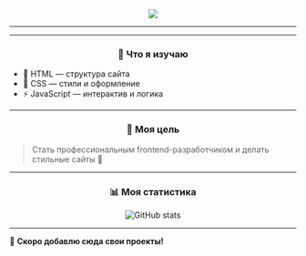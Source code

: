 <!-- Анимация текста -->
<p align="center">
  <img src="https://readme-typing-svg.herokuapp.com?color=%#0f0&size=24&center=true&vCenter=true&width=800&lines=Привет!+Я+начинающий+frontend-разработчик;Меня+зовут+Тимурбек+уулу+Марлен;Я+изучаю;HTML+%7C+CSS+%7C+JavaScript"/>
</p>

---



---

<h3 align="center">🚀 Что я изучаю</h3>

- 📌 HTML — структура сайта  
- 🎨 CSS — стили и оформление  
- ⚡ JavaScript — интерактив и логика  

---

<h3 align="center">🎯 Моя цель</h3>

> Стать профессиональным frontend-разработчиком и делать стильные сайты 🚀

---

<h3 align="center">📊 Моя статистика</h3>

<p align="center">
  <img src="https://github-readme-stats.vercel.app/api?username=Marlenbek03&show_icons=true&theme=tokyonight" alt="GitHub stats"/>
</p>

---

📌 **Скоро добавлю сюда свои проекты!**
